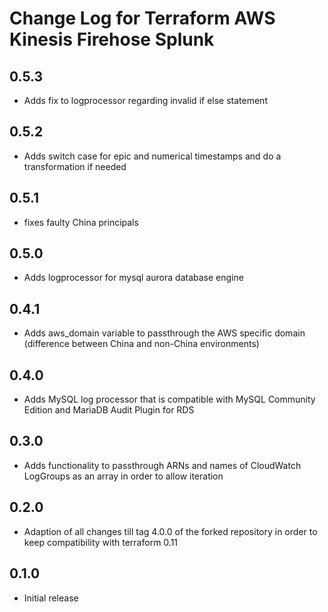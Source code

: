 # Change Log for Terraform AWS Kinesis Firehose Splunk

## 0.5.3
  * Adds fix to logprocessor regarding invalid if else statement
  
## 0.5.2
  * Adds switch case for epic and numerical timestamps and do a transformation if needed

## 0.5.1
  * fixes faulty China principals
## 0.5.0
  * Adds logprocessor for mysql aurora database engine

## 0.4.1
  * Adds aws_domain variable to passthrough the AWS specific domain (difference between China and non-China environments)

## 0.4.0
  * Adds MySQL log processor that is compatible with MySQL Community Edition and MariaDB Audit Plugin for RDS

## 0.3.0
  * Adds functionality to passthrough ARNs and names of CloudWatch LogGroups as an array in order to allow iteration

## 0.2.0
  * Adaption of all changes till tag 4.0.0 of the forked repository in order to keep compatibility with terraform 0.11

## 0.1.0
  * Initial release
